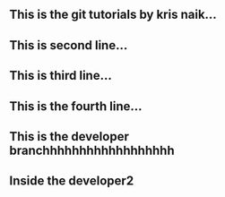 ## This is the git tutorials by kris naik...
## This is second line...
## This is third line...
## This is the fourth line...
## This is the developer branchhhhhhhhhhhhhhhhhh
## Inside the developer2